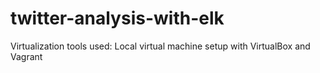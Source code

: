 # twitter-analysis-with-elk

Virtualization tools used:
Local virtual machine setup with VirtualBox and Vagrant
